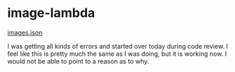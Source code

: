 # image-lambda

[images.json](https://s3.console.aws.amazon.com/s3/object/jdav-images?region=us-west-2&prefix=images.json)

I was getting all kinds of errors and started over today during code review. I feel like this is pretty much the same as I was doing, but it is working now. I would not be able to point to a reason as to why.
